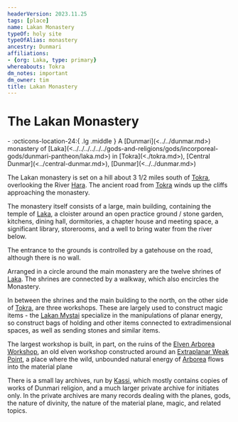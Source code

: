 ```yaml
---
headerVersion: 2023.11.25
tags: [place]
name: Lakan Monastery
typeOf: holy site
typeOfAlias: monastery
ancestry: Dunmari
affiliations:
- {org: Laka, type: primary}
whereabouts: Tokra
dm_notes: important
dm_owner: tim
title: Lakan Monastery
---
```

# The Lakan Monastery
<div class="grid cards ext-narrow-margin ext-one-column" markdown>
-    :octicons-location-24:{ .lg .middle } A [Dunmari](<../../dunmar.md>) monastery of [Laka](<../../../../../../gods-and-religions/gods/incorporeal-gods/dunmari-pantheon/laka.md>) in [Tokra](<./tokra.md>), [Central Dunmar](<../central-dunmar.md>), [Dunmar](<../../dunmar.md>)  
</div>


The Lakan monastery is set on a hill about 3 1/2 miles south of [Tokra](<./tokra.md>), overlooking the River [Hara](<../../../../rivers/hara-watershed/hara.md>). The ancient road from [Tokra](<./tokra.md>) winds up the cliffs approaching the monastery.

The monastery itself consists of a large, main building, containing the temple of [Laka](<../../../../../../gods-and-religions/gods/incorporeal-gods/dunmari-pantheon/laka.md>), a cloister around an open practice ground / stone garden, kitchens, dining hall, dormitories, a chapter house and meeting space, a significant library, storerooms, and a well to bring water from the river below.

The entrance to the grounds is controlled by a gatehouse on the road, although there is no wall.

Arranged in a circle around the main monastery are the twelve shrines of [Laka](<../../../../../../gods-and-religions/gods/incorporeal-gods/dunmari-pantheon/laka.md>). The shrines are connected by a walkway, which also encircles the Monastery.

In between the shrines and the main building to the north, on the other side of [Tokra](<./tokra.md>), are three workshops. These are largely used to construct magic items - the [Lakan Mystai](<../../../../../../groups/dunmari-mystery-cults/lakan-mystai.md>) specialize in the manipulations of planar energy, so construct bags of holding and other items connected to extradimensional spaces, as well as sending stones and similar items. 

The largest workshop is built, in part, on the ruins of the [Elven Arborea Workshop](<../../../../dunmari-basin/elven-arborea-workshop.md>), an old elven workshop constructed around an [Extraplanar Weak Point](<../../../../../../cosmology/planar-concepts/extraplanar-weak-point.md>), a place where the wild, unbounded natural energy of [Arborea](<../../../../../../cosmology/spiritual-realms/arborea.md>) flows into the material plane

There is a small lay archives, run by [Kassi](<../../../../../../people/dunmari/kassi.md>), which mostly contains copies of works of Dunmari religion, and a much larger private archive for initiates only. In the private archives are many records dealing with the planes, gods, the nature of divinity, the nature of the material plane, magic, and related topics.






